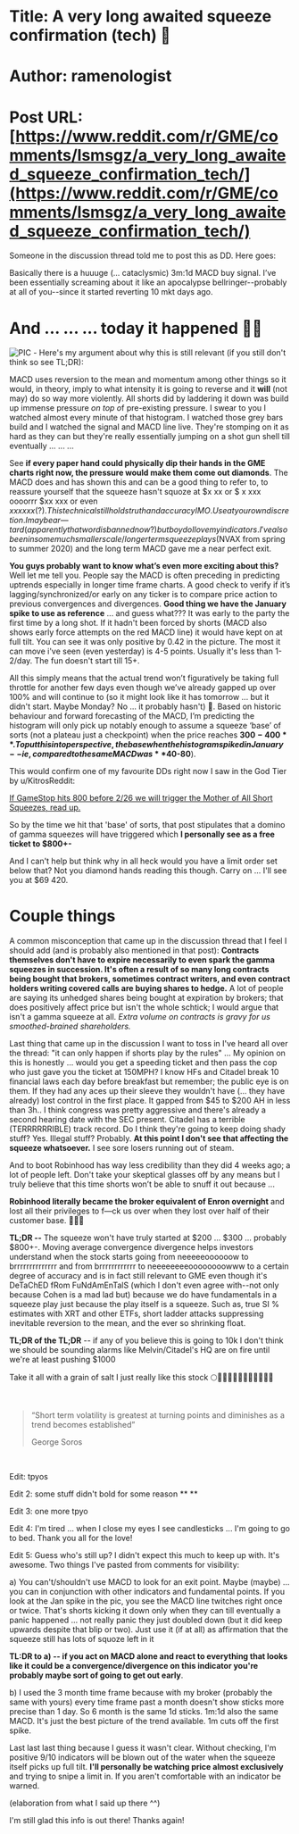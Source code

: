 # Title: A very long awaited squeeze confirmation (tech) 🚀
# Author: ramenologist
# Post URL: [https://www.reddit.com/r/GME/comments/lsmsgz/a_very_long_awaited_squeeze_confirmation_tech/](https://www.reddit.com/r/GME/comments/lsmsgz/a_very_long_awaited_squeeze_confirmation_tech/)


Someone in the discussion thread told me to post this as DD. Here goes:

Basically there is a huuuge (... cataclysmic) 3m:1d MACD buy signal. I’ve been essentially screaming about it like an apocalypse bellringer--probably at all of you--since it started reverting 10 mkt days ago.

# And ... ... ... today it happened 🚀🚀

![PIC](https://imgur.com/gallery/sDm6998) \- Here's my argument about why this is still relevant (if you still don't think so see TL;DR):

MACD uses reversion to the mean and momentum among other things so it would, in theory, imply to what intensity it is going to reverse and it **will** (not may) do so way more violently. All shorts did by laddering it down was build up immense pressure *on top o*f pre-existing pressure. I swear to you I watched almost every minute of that histogram. I watched those grey bars build and I watched the signal and MACD line live. They're stomping on it as hard as they can but they're really essentially jumping on a shot gun shell till eventually ... ... ...

See **if every paper hand could physically dip their hands in the GME charts right now, the pressure would make them come out diamonds**.  The MACD does and has shown this and can be a good thing to refer to, to reassure yourself that the squeeze hasn't squoze at $x xx or $ x xxx oooorrr $xx xxx or even $xxx xxx (?). This technical still holds truth and accuracy IMO. Use at your own discretion. I may be a r—tard (apparently that word is banned now?) but boy do I love my indicators. I've also been in some much smaller scale/longer term squeeze plays ($NVAX from spring to summer 2020) and the long term MACD gave me a near perfect exit.

**You guys probably want to know what’s even more exciting about this?** Well let me tell you. People say the MACD is often preceding in predicting uptrends especially in longer time frame charts. A good check to verify if it’s lagging/synchronized/or early on any ticker is to compare price action to previous convergences and divergences. **Good thing we have the January spike to use as reference** ... and guess what??? It was early to the party the first time by a long shot. If it hadn't been forced by shorts (MACD also shows early force attempts on the red MACD line) it would have kept on at full tilt. You can see it was only positive by 0.42 in the picture. The most it can move i've seen (even yesterday) is 4-5 points. Usually it's less than 1-2/day. The fun doesn't start till 15+.

All this simply means that the actual trend won’t figuratively be taking full throttle for another few days even though we’ve already gapped up over 100% and will continue to (so it might look like it has tomorrow ... but it didn't start. Maybe Monday? No ... it probably hasn't) 🚀. Based on historic behaviour and forward forecasting of the MACD, I’m predicting the histogram will only pick up notably enough to assume a squeeze ‘base’ of sorts (not a plateau just a checkpoint) when the price reaches **$300-400**. To put this into perspective, the base when the histogram spiked in January--ie, compared to the same MACD was **$40-80**).

This would confirm one of my favourite DDs right now I saw in the God Tier by u/KitrosReddit:

[If GameStop hits 800 before 2/26 we will trigger the Mother of All Short Squeezes, read up.](https://www.reddit.com/r/wallstreetbets/comments/ls0wmd/if_gamestop_hits_800_before_226_we_will_trigger/)

So by the time we hit that 'base' of sorts, that post stipulates that a domino of gamma squeezes will have triggered which **I personally see as a free ticket to $800+-**

And I can't help but think why in all heck would you have a limit order set below that? Not you diamond hands reading this though. Carry on ... I'll see you at $69 420.

# Couple things

A common misconception that came up in the discussion thread that I feel I should add (and is probably also mentioned in that post): **Contracts themselves don't have to expire necessarily to even spark the gamma squeezes in succession. It's often a result of so many long contracts being bought that brokers, sometimes contract writers, and even contract holders writing covered calls are buying shares to hedge.** A lot of people are saying its unhedged shares being bought at expiration by brokers; that does positively affect price but isn't the whole schtick; I would argue that isn't a gamma squeeze at all. *Extra volume on contracts is gravy for us smoothed-brained shareholders.*

Last thing that came up in the discussion I want to toss in I've heard all over the thread: "it can only happen if shorts play by the rules" ... My opinion on this is honestly ... would you get a speeding ticket and then pass the cop who just gave you the ticket at 150MPH? I know HFs and Citadel break 10 financial laws each day before breakfast but remember; the public eye is on them. If they had any aces up their sleeve they wouldn't have (... they have already)  lost control in the first place. It gapped from $45 to $200 AH in less than 3h.. I think congress was pretty aggressive and there's already a second hearing date with the SEC present. Citadel has a terrible (TERRRRRRIBLE) track record. Do I think they're going to keep doing shady stuff? Yes. Illegal stuff? Probably. **At this point I don't see that affecting the squeeze whatsoever.** I see sore losers running out of steam.

And to boot Robinhood has way less credibility than they did 4 weeks ago; a lot of people left. Don't take your skeptical glasses off by any means but I truly believe that this time shorts won’t be able to snuff it out because ...

**Robinhood literally became the broker equivalent of Enron overnight** and lost all their privileges to f—ck us over when they lost over half of their customer base. 💎👐🏻

**TL;DR --** The squeeze won't have truly started at $200 ... $300 ... probably $800+-. Moving average convergence divergence helps investors understand when the stock starts going from neeeeeoooooow to brrrrrrrrrrrrrr and from brrrrrrrrrrrr to neeeeeeeeoooooooowww to a certain degree of accuracy and is in fact still relevant to GME even though it's DeTaChED fRom FuNdAmEnTalS (which I don't even agree with--not only because Cohen is a mad lad but) because we do have fundamentals in a squeeze play just because the play itself is a squeeze. Such as, true SI % estimates with XRT and other ETFs, short ladder attacks suppressing inevitable reversion to the mean, and the ever so shrinking float.

**TL;DR of the TL;DR** \-- if any of you believe this is going to 10k I don't think we should be sounding alarms like Melvin/Citadel's HQ are on fire until we're at least pushing $1000

Take it all with a grain of salt I just really like this stock 🌕🚀🚀🚀🚀🚀🚀🚀🚀🚀🚀🚀

&#x200B;

>“Short term volatility is greatest at turning points and diminishes as a trend becomes established”  
>  
>George Soros

&#x200B;

Edit: tpyos

Edit 2: some stuff didn't bold for some reason \*\* \*\*

Edit 3: one more tpyo

Edit 4: I'm tired ... when I close my eyes I see candlesticks ... I'm going to go to bed. Thank you all for the love!

Edit 5: Guess who's still up? I didn't expect this much to keep up with. It's awesome. Two things I've pasted from comments for visibility:

a) You can't/shouldn't use MACD to look for an exit point. Maybe (maybe) ... you can in conjunction with other indicators and fundamental points. If you look at the Jan spike in the pic, you see the MACD line twitches right once or twice. That's shorts kicking it down only when they can till eventually a panic happened ... not really panic they just doubled down (but it did keep upwards despite that blip or two).  Just use it (if at all) as affirmation that the squeeze still has lots of squoze left in it

**TL:DR to a) -- if you act on MACD alone and react to everything that looks like it could be a convergence/divergence on this indicator you're probably maybe sort of going to get out early**.

b) I used the 3 month time frame because with my broker (probably the same with yours) every time frame past a month doesn't show sticks more precise than 1 day. So 6 month is the same 1d sticks. 1m:1d also the same MACD. It's just the best picture of the trend available. 1m cuts off the first spike.

Last last last thing because I guess it wasn't clear. Without checking, I'm positive 9/10 indicators will be blown out of the water when the squeeze itself picks up full tilt. **I'll personally be watching price almost exclusively** and trying to snipe a limit in. If you aren't comfortable with an indicator be warned.

(elaboration from what I said up there \^\^)

I'm still glad this info is out there! Thanks again!